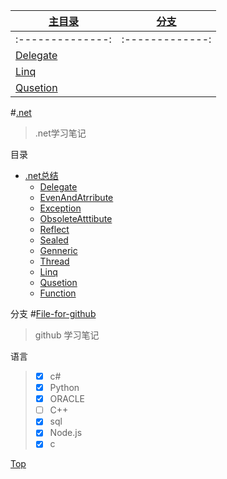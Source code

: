 |[主目录](./)|[分支](https://github.com/Aisuko/.net/tree/File-for-github "file for github")|
|----------------|---------------|
|:--------------:|:-------------:|
|[Delegate](./Delegate "委托")||
|[Linq](./Linq "集成查询语言")||
|[Qusetion](./Qusetion ".net面试题集锦")||


#[.net](https://github.com/Aisuko/.net/ ".net")

> .net学习笔记

<a name="index"/>   目录
-   [.net总结](./ ".net总结")
    -   [Delegate](./Delegate "委托")
    -   [EvenAndAtrribute](./EvenAndAtrribute "事件和委托")
    -   [Exception](./Exception "异常")
    -   [ObsoleteAtttibute](./ObsoleteAtttibute "特性")
    -   [Reflect](./Reflect "反射")
    -   [Sealed](./Sealed "密封类修饰符")
    -   [Genneric](./Genneric "泛型")
    -   [Thread](./Thread "线程")
    -   [Linq](./Linq "集成查询语言")
    -   [Qusetion](./Qusetion ".net面试题集锦")
    -   [Function](./Function ".net函数")

<a name="request"/> 分支
#[File-for-github](https://github.com/Aisuko/.net/tree/File-for-github "file for github")
> github 学习笔记

<a name="language"/>    语言 
>   -   [x] c#
>   -   [x] Python
>   -   [x] ORACLE
>   -   [ ] C++
>   -   [x] sql
>   -   [x] Node.js
>   -   [x] c

[Top](#index)   